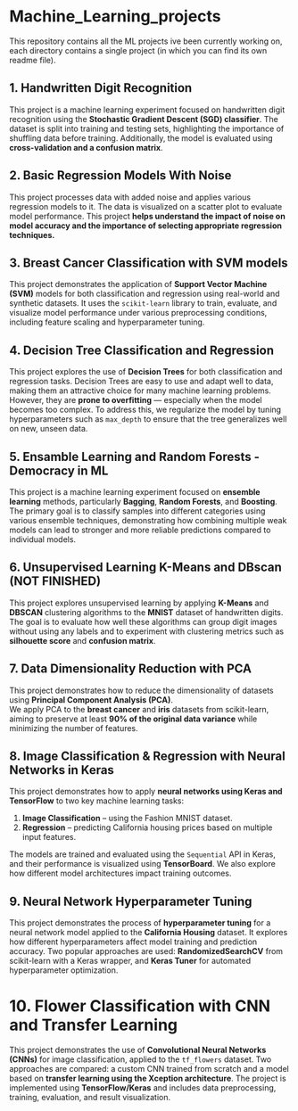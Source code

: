 # Machine_Learning_projects
This repository contains all the ML projects ive been currently working on, each directory contains a single project (in which you can find its own readme file).  

## 1. Handwritten Digit Recognition

This project is a machine learning experiment focused on handwritten digit recognition using the **Stochastic Gradient Descent (SGD) classifier**. The dataset is split into training and testing sets, highlighting the importance of shuffling data before training. Additionally, the model is evaluated using **cross-validation and a confusion matrix**.

## 2. Basic Regression Models With Noise

This project processes data with added noise and applies various regression models to it. The data is visualized on a scatter plot to evaluate model performance.
This project **helps understand the impact of noise on model accuracy and the importance of selecting appropriate regression techniques.**

## 3. Breast Cancer Classification with SVM models

This project demonstrates the application of **Support Vector Machine (SVM)** models for both classification and regression using real-world and synthetic datasets. It uses the `scikit-learn` library to train, evaluate, and visualize model performance under various preprocessing conditions, including feature scaling and hyperparameter tuning.

## 4. Decision Tree Classification and Regression
This project explores the use of **Decision Trees** for both classification and regression tasks. Decision Trees are easy to use and adapt well to data, making them an attractive choice for many machine learning problems. However, they are **prone to overfitting** — especially when the model becomes too complex. To address this, we regularize the model by tuning hyperparameters such as `max_depth` to ensure that the tree generalizes well on new, unseen data. 

## 5. Ensamble Learning and Random Forests - Democracy in ML
This project is a machine learning experiment focused on **ensemble learning** methods, particularly **Bagging**, **Random Forests**, and **Boosting**. The primary goal is to classify samples into different categories using various ensemble techniques, demonstrating how combining multiple weak models can lead to stronger and more reliable predictions compared to individual models.

## 6. Unsupervised Learning K-Means and DBscan (NOT FINISHED)
This project explores unsupervised learning by applying **K-Means** and **DBSCAN** clustering algorithms to the **MNIST** dataset of handwritten digits.  The goal is to evaluate how well these algorithms can group digit images without using any labels and to experiment with clustering metrics such as **silhouette score** and **confusion matrix**.

## 7. Data Dimensionality Reduction with PCA
This project demonstrates how to reduce the dimensionality of datasets using **Principal Component Analysis (PCA)**.  
We apply PCA to the **breast cancer** and **iris** datasets from scikit-learn, aiming to preserve at least **90% of the original data variance** while minimizing the number of features.

## 8. Image Classification & Regression with Neural Networks in Keras
This project demonstrates how to apply **neural networks using Keras and TensorFlow** to two key machine learning tasks:
1. **Image Classification** – using the Fashion MNIST dataset.
2. **Regression** – predicting California housing prices based on multiple input features.

The models are trained and evaluated using the `Sequential` API in Keras, and their performance is visualized using **TensorBoard**. We also explore how different model architectures impact training outcomes.


## 9. Neural Network Hyperparameter Tuning
This project demonstrates the process of **hyperparameter tuning** for a neural network model applied to the **California Housing** dataset. It explores how different hyperparameters affect model training and prediction accuracy. Two popular approaches are used: **RandomizedSearchCV** from scikit-learn with a Keras wrapper, and **Keras Tuner** for automated hyperparameter optimization.

# 10. Flower Classification with CNN and Transfer Learning
This project demonstrates the use of **Convolutional Neural Networks (CNNs)** for image classification, applied to the `tf_flowers` dataset. Two approaches are compared: a custom CNN trained from scratch and a model based on **transfer learning using the Xception architecture**. The project is implemented using **TensorFlow/Keras** and includes data preprocessing, training, evaluation, and result visualization.
